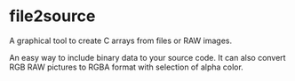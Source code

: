 # file2source
A graphical tool to create C arrays from files or RAW images.

An easy way to include binary data to your source code.
It can also convert RGB RAW pictures to RGBA format with selection of alpha color.
